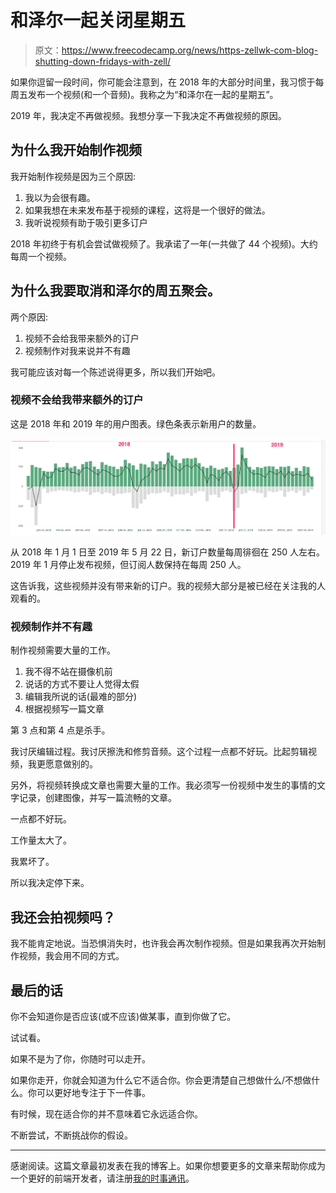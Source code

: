 # 和泽尔一起关闭星期五

> 原文：<https://www.freecodecamp.org/news/https-zellwk-com-blog-shutting-down-fridays-with-zell/>

如果你逗留一段时间，你可能会注意到，在 2018 年的大部分时间里，我习惯于每周五发布一个视频(和一个音频)。我称之为“和泽尔在一起的星期五”。

2019 年，我决定不再做视频。我想分享一下我决定不再做视频的原因。

## 为什么我开始制作视频

我开始制作视频是因为三个原因:

1.  我以为会很有趣。
2.  如果我想在未来发布基于视频的课程，这将是一个很好的做法。
3.  我听说视频有助于吸引更多订户

2018 年初终于有机会尝试做视频了。我承诺了一年(一共做了 44 个视频)。大约每周一个视频。

## 为什么我要取消和泽尔的周五聚会。

两个原因:

1.  视频不会给我带来额外的订户
2.  视频制作对我来说并不有趣

我可能应该对每一个陈述说得更多，所以我们开始吧。

### 视频不会给我带来额外的订户

这是 2018 年和 2019 年的用户图表。绿色条表示新用户的数量。

![Subscriber count hovered around 250 a week with or without videos](img/d4711fde528b7d35cc497f0918e7635b.png)

从 2018 年 1 月 1 日至 2019 年 5 月 22 日，新订户数量每周徘徊在 250 人左右。2019 年 1 月停止发布视频，但订阅人数保持在每周 250 人。

这告诉我，这些视频并没有带来新的订户。我的视频大部分是被已经在关注我的人观看的。

### 视频制作并不有趣

制作视频需要大量的工作。

1.  我不得不站在摄像机前
2.  说话的方式不要让人觉得太假
3.  编辑我所说的话(最难的部分)
4.  根据视频写一篇文章

第 3 点和第 4 点是杀手。

我讨厌编辑过程。我讨厌擦洗和修剪音频。这个过程一点都不好玩。比起剪辑视频，我更愿意做别的。

另外，将视频转换成文章也需要大量的工作。我必须写一份视频中发生的事情的文字记录，创建图像，并写一篇流畅的文章。

一点都不好玩。

工作量太大了。

我累坏了。

所以我决定停下来。

## 我还会拍视频吗？

我不能肯定地说。当恐惧消失时，也许我会再次制作视频。但是如果我再次开始制作视频，我会用不同的方式。

## 最后的话

你不会知道你是否应该(或不应该)做某事，直到你做了它。

试试看。

如果不是为了你，你随时可以走开。

如果你走开，你就会知道为什么它不适合你。你会更清楚自己想做什么/不想做什么。你可以更好地专注于下一件事。

有时候，现在适合你的并不意味着它永远适合你。

不断尝试，不断挑战你的假设。

* * *

感谢阅读。这篇文章最初发表在我的博客上。如果你想要更多的文章来帮助你成为一个更好的前端开发者，请注册[我的时事通讯](https://zellwk.com)。